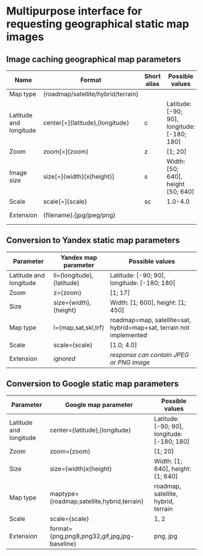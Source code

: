# Multipurpose interface for requesting geographical static map images

## Image caching geographical map parameters

| Name                   | Format                             | Short alias | Possible values                             | Default value    |
| ---------------------- | ---------------------------------- | ----------- | ------------------------------------------- | ---------------- |
| Map type               | {roadmap/satellite/hybrid/terrain} |             |                                             | roadmap          |
| Latitude and longitude | center[=]{latitude},{longitude}    | c           | Latitude: [-90; 90], longitude: [-180; 180] | 0, 0             |
| Zoom                   | zoom[=]{zoom}                      | z           | [1; 20]                                     | 14               |
| Image size             | size[=]{width}[x{height}]          | s           | Width: [50; 640], height [50; 640]          | 600, 450         |
| Scale                  | scale[=]{scale}                    | sc          | 1.0-4.0                                     | 1.0              |
| Extension              | {filename}.{jpg/jpeg/png}          |             |                                             | *defined by url* |

## Conversion to Yandex static map parameters

| Parameter              | Yandex map parameter      | Possible values                                                     |
| ---------------------- | ------------------------- | ------------------------------------------------------------------- |
| Latitude and longitude | ll={longitude},{latitude} | Latitude: [-90; 90], longitude: [-180; 180]                         |
| Zoom                   | z={zoom}                  | [1; 17]                                                             |
| Size                   | size={width},{height}     | Width: [1; 600], height: [1; 450]                                   |
| Map type               | l={map,sat,skl,trf}       | roadmap=map, satellite=sat, hybrid=map+sat, terrain not implemented |
| Scale                  | scale={scale}             | [1.0; 4.0]                                                          |
| Extension              | *ignored*                 | *response can contain JPEG or PNG image*                            |

## Conversion to Google static map parameters

| Parameter              | Google map parameter                         | Possible values                             |
| ---------------------- | -------------------------------------------- | ------------------------------------------- |
| Latitude and longitude | center={latitude},{longitude}                | Latitude: [-90; 90], longitude: [-180; 180] |
| Zoom                   | zoom={zoom}                                  | [1; 20]                                     |
| Size                   | size={width}x{height}                        | Width: [1; 640], height: [1; 640]           |
| Map type               | maptype={roadmap,satellite,hybrid,terrain}   | roadmap, satellite, hybrid, terrain         |
| Scale                  | scale={scale}                                | 1, 2                                        |
| Extension              | format={png,png8,png32,gif,jpg,jpg-baseline} | png, jpg                                    |

